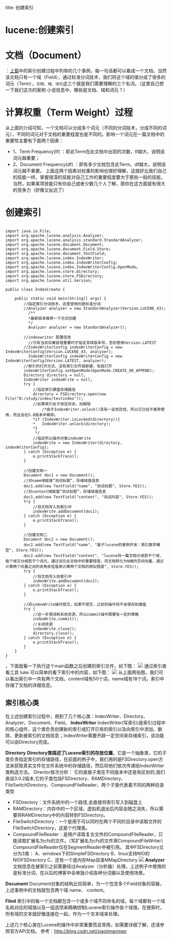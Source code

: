 title: 创建索引 

#  lucene:创建索引 

#   文档（Document） 
：[上篇](/pages/dokuwiki/opensourcelearn/lucene/入门介绍)中的索引创建过程中列举的几个事例，每一句话都可以看成一个文档，当然该文档只有一个域（Field），通过标准分词技术，我们将这个域的值分成了很多的词元（Term），` 文档、域、词元 `这三个就是我们需要理解的三个名词。（这里自己想一下我们这次的案例 小说信息中，哪些是文档、域和词元？）
#  计算权重（Term Weight）过程 
 
从上面的介绍可知，一个文档可以分成多个词元（不同的分词技术，分成不同的词元），不同的词元对于文档的重要程度也是不同的。影响一个词元在一篇文档中的重要性主要有下面两个因素：
  * 1、Term Frequency(tf) ：即此Term在此文档中出现的次数，tf越大，说明该词元越重要；
  * 2、Document Frequency(df) ：即有多少文档包含此Term，df越大，说明该词元越不重要。
上面这两个因素对权重的影响也很好理解，这就好比我们自己的技能一样，掌握很深的技能对自己工作的重要程度要大于那些一般的技能，当然，如果某项技能只有你自己或者少数几个人了解，那你在这方面就有很大的竞争力（好像又扯远了）

#  创建索引 
```

import java.io.File;
import org.apache.lucene.analysis.Analyzer;
import org.apache.lucene.analysis.standard.StandardAnalyzer;
import org.apache.lucene.document.Document;
import org.apache.lucene.document.Field.Store;
import org.apache.lucene.document.TextField;
import org.apache.lucene.index.IndexWriter;
import org.apache.lucene.index.IndexWriterConfig;
import org.apache.lucene.index.IndexWriterConfig.OpenMode;
import org.apache.lucene.store.Directory;
import org.apache.lucene.store.FSDirectory;
import org.apache.lucene.util.Version;
  
public class IndexCreate {

	public static void main(String[] args) {
		//指定索引分词技术，这里使用的是标准分词
		//Analyzer analyzer = new StandardAnalyzer(Version.LUCENE_43);
          /**
          *最新版本推荐一下方式创建
          */
          Analyzer analyzer = new StandardAnalyzer();
          
		//indexwriter 配置信息
          //只有当向后兼容很重要时才指定具体版本号，否则使用Version.LATEST
		//IndexWriterConfig indexWriterConfig = new IndexWriterConfig(Version.LUCENE_43, analyzer);
          IndexWriterConfig indexWriterConfig = new IndexWriterConfig(Version.LATEST, analyzer);
		//索引的打开方式，没有索引文件就新建，有就打开
		indexWriterConfig.setOpenMode(OpenMode.CREATE_OR_APPEND);
		Directory directory = null;
		IndexWriter indexWrite = null;
		try {
			//指定索引硬盘存储路径
			directory = FSDirectory.open(new File("D:/study/index/testindex"));
			//如果索引处于锁定状态，则解锁
                /*由于IndexWriter.unlock()具有一定危险性，所以它已经不推荐使用，而且会在5.0版本中移除。
			*if (IndexWriter.isLocked(directory)){
			*	IndexWriter.unlock(directory);
			*}
			 */
			//指定所以操作对象indexWrite
			indexWrite = new IndexWriter(directory, indexWriterConfig);
		} catch (Exception e) {
			e.printStackTrace();
		}
		
		//创建文档一
		Document doc1 = new Document();
		//对name域赋值“测试标题”，存储域值信息
		doc1.add(new TextField("name", "测试标题", Store.YES));
		//对content域赋值“测试标题”，存储域值信息
		doc1.add(new TextField("content", "测试内容", Store.YES));
		try {
			//将文档写入到索引中
			indexWrite.addDocument(doc1);
		} catch (Exception e) {
			e.printStackTrace();
		}
		
		//创建文档二
		Document doc2 = new Document();
		doc2.add(new TextField("name", "基于lucene的案例开发：索引数学模型", Store.YES));
		doc2.add(new TextField("content", "lucene将一篇文档分成若干个域，每个域又分成若干个词元，通过词元在文档中的重要程度，将文档转化为N维的空间向量，通过计算两个向量之间的夹角余弦值来计算两个文档的相似程度", Store.YES));
		try {
			//将文档写入到索引中
			indexWrite.addDocument(doc2);
		} catch (Exception e) {
			e.printStackTrace();
		}
		
		//将indexWrite操作提交，如果不提交，之前的操作将不会保存到硬盘
		try {
			//这一步很消耗系统资源，所以commit操作需要有一定的策略
			indexWrite.commit();
			//关闭资源
			indexWrite.close();
			directory.close();
		} catch (Exception e) {
			e.printStackTrace();
		}
	}
}

```
，下面就看一下执行这个main函数之后创建的索引文件，如下图：
![](/data/dokuwiki/opensourcelearn/pasted/20150512-184341.png)
通过索引查看工具 luke 可以简单的看下索引中的内容，如下图：
![](/data/dokuwiki/opensourcelearn/pasted/20150512-184400.png)
从上面两张图，我们可以看出索引中一共有两个文档，content域有50个词，name域有18个词，索引中存储了文档的详细信息。

##  索引核心类 
在上述创建索引过程中，用到了几个核心类：IndexWriter、Directory、Analyzer、Document、Field。
**IndexWriter**
IndexWriter(写索引)是索引过程中的核心组件，这个类负责创建新的索引或打开已有的索引以及向索引中添加、删除、更新被索引的文档信息；IndexWriter需要开辟一定空间来存储索引，该功能可以由Directory完成。

**Directory**
**Directory类描述了Lucene索引的存放位置**。它是一个抽象类，它的子类负责指定索引的存储路径，在前面的例子中，我们用的是FSDirectory.open方法来获取真实文件在文件系统中的存储路径，然后将他们依次传递给IndexWriter类构造方法。
Director层次分析：
它的直接子类在不同版本中还是有区别的,我们直说3.0.2版本,它的子类包括FSDirectory、RAMDirectory、FileSwitchDirectory、CompoundFileReader，两个子类代表着不同的两种目录类型
  * FSDirectory：文件系统中的一个路径,会直接将索引写入到磁盘上
  * RAMDirectory：内存中的一个区域，虚拟机退出后内容会随之消失，所以需要将RAMDirectory中的内容转到FSDirectory。
  * FileSwitchDirectory：一个是用于可以同时在两个不同的目录中读取文件的FileSwitchDirectory，这是个代理类。
  * CompoundFileReader：是用户读取复合文件的CompoundFileReader，只能读取扩展名为cfs的文件。（写扩展名为cfs的文件用CompoundFileWriter）CompoundFileReader仅在SegmentReader中被引用。
其中FSDirectory又分为3类：
A、windows下的SimpleFSDirectory
B、linux支持NIO的NIOFSDirectory
C、还有一个是内存Map目录MMapDirectory
![](/data/dokuwiki/opensourcelearn/pasted/20150512-184736.png)
**Analyzer**
文档信息在被索引之前需要经过Analyzer（分析器）处理，上述例子中使用的是标准分词，在以后的博客中会单独介绍各种分词器以及使用场景。

**Document**
Document对象的结构比较简单，为一个包含多个Field对象的容器，上述事例中的文档就包含两个域 name、 content。

**Filed**
索引中的每一个文档都包含一个或多个域不同命名的域，每个域都有一个域名和对应的域值以及一组选项来精确控制Lucene索引操作各个域值。在搜索时，所有域的文本就好像连接在一起，作为一个文本域来处理。


上述几个核心类在Lucene的操作中非常重要而且常用，如需要详细了解，还请参照官方API文档。
参考：http://blog.csdn.net/xiaojimanman
